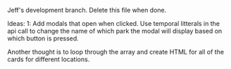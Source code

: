 Jeff's development branch.
Delete this file when done.

Ideas:
1: Add modals that open when clicked.
Use temporal litterals in the api call to change the name of which park the modal will display based on which button is pressed.

Another thought is to loop through the array and create HTML for all of the cards for different locations.
